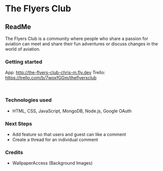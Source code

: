 # The Flyers Club
## ReadMe
 The Flyers Club is a community where people who share a passion for aviation can meet and share their fun adventures or discuss changes in the world of aviation.


### Getting started
App: http://the-flyers-club-chris-m.fly.dev
Trello: https://trello.com/b/7woxfGGm/theflyersclub



<img src = "/images/club3.png" alt= "">
<img src = "/images/club.png" alt= "">
<img src = "/images/club2.png" alt= "">



### Technologies used
- HTML, CSS, JavaScript, MongoDB, Node.js, Google OAuth

### Next Steps
- Add feature so that users and guest can like a comment
- Create a thread for an individual comment


### Credits
- WallpaperAccess (Background Images)